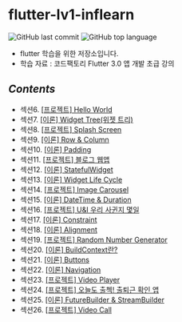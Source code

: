 # flutter-lv1-inflearn


![GitHub last commit](https://img.shields.io/github/last-commit/ichanguk/flutter-lv1-inflearn?style=flat-square) ![GitHub top language](https://img.shields.io/github/languages/top/ichanguk/flutter-lv1-inflearn?color=orange&logo=java&style=flat-square)


- flutter 학습을 위한 저장소입니다.
- 학습 자료 : 코드팩토리 Flutter 3.0 앱 개발 초급 강의

## *Contents*

- 섹션6. [\[프로젝트\] Hello World](https://github.com/ichanguk/flutter-lv1-inflearn/tree/main/hello_world)
- 섹션7. [\[이론\] Widget Tree(위젯 트리)](https://github.com/ichanguk/flutter-lv1-inflearn/tree/main/Widget_Tree)
- 섹션8. [\[프로젝트\] Splash Screen](https://github.com/ichanguk/flutter-lv1-inflearn/tree/main/splash_screen)
- 섹션9. [\[이론\] Row & Column](https://github.com/ichanguk/flutter-lv1-inflearn/tree/main/row_and_column)
- 섹션10. [\[이론\] Padding](https://github.com/ichanguk/flutter-lv1-inflearn/tree/main/padding)
- 섹션11. [\[프로젝트\] 블로그 웹앱](https://github.com/ichanguk/flutter-lv1-inflearn/tree/main/web_view)
- 섹션12. [\[이론\] StatefulWidget](https://github.com/ichanguk/flutter-lv1-inflearn/tree/main/stateful_widget)
- 섹션13. [\[이론\] Widget Life Cycle](https://github.com/ichanguk/flutter-lv1-inflearn/tree/main/widget_lifecycle)
- 섹션14. [\[프로젝트\] Image Carousel](https://github.com/ichanguk/flutter-lv1-inflearn/tree/main/image_carousel)
- 섹션15. [\[이론\] DateTime & Duration](https://github.com/ichanguk/flutter-lv1-inflearn/tree/main/datetime_and_duration)
- 섹션16. [\[프로젝트\] U&I 우리 사귄지 몇일](https://github.com/ichanguk/flutter-lv1-inflearn/tree/main/u_and_i)
- 섹션17. [\[이론\] Constraint](https://github.com/ichanguk/flutter-lv1-inflearn/tree/main/constraints)
- 섹션18. [\[이론\] Alignment](https://github.com/ichanguk/flutter-lv1-inflearn/tree/main/alignment)
- 섹션19. [\[프로젝트\] Random Number Generator](https://github.com/ichanguk/flutter-lv1-inflearn/tree/main/random_number_generator)
- 섹션20. [\[이론\] BuildContext란?](https://github.com/ichanguk/flutter-lv1-inflearn/tree/main/build_context)
- 섹션21. [\[이론\] Buttons](https://github.com/ichanguk/flutter-lv1-inflearn/tree/main/buttons)
- 섹션22. [\[이론\] Navigation](https://github.com/ichanguk/flutter-lv1-inflearn/tree/main/navigation)
- 섹션23. [\[프로젝트\] Video Player](https://github.com/ichanguk/flutter-lv1-inflearn/tree/main/vid_player)
- 섹션24. [\[프로젝트\] 오늘도 출첵! 출퇴근 확인 앱](https://github.com/ichanguk/flutter-lv1-inflearn/tree/main/chool_check)
- 섹션25. [\[이론\] FutureBuilder & StreamBuilder](https://github.com/ichanguk/flutter-lv1-inflearn/tree/main/future_builder_and_stream_builder)
- 섹션26. [\[프로젝트\] Video Call](https://github.com/ichanguk/flutter-lv1-inflearn/tree/main/video_call)

